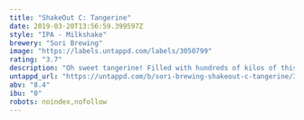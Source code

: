 ```yaml
---
title: "ShakeOut C: Tangerine"
date: 2019-03-20T13:56:59.399597Z
style: "IPA - Milkshake"
brewery: "Sori Brewing"
image: "https://labels.untappd.com/labels/3050799"
rating: "3.7"
description: "Oh sweet tangerine! Filled with hundreds of kilos of this sweet fruit, this tropical ShakeOut just tickles your taste buds. If that was not enough, we double dry-hopped this with a big hit of Citra and some Mosaic. "
untappd_url: "https://untappd.com/b/sori-brewing-shakeout-c-tangerine/3050799"
abv: "8.4"
ibu: "0"
robots: noindex,nofollow
---
```

